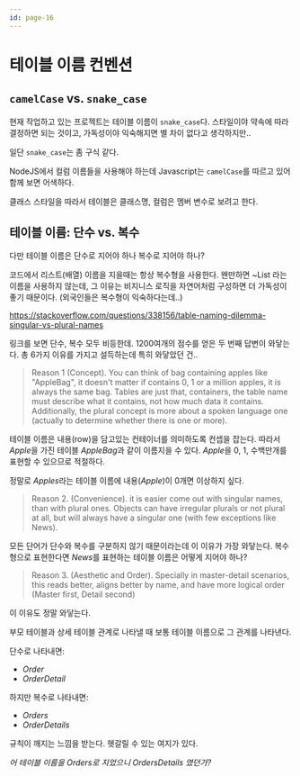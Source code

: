 ```yaml
---
id: page-16
---
```

# 테이블 이름 컨벤션

## `camelCase` vs. `snake_case`

현재 작업하고 있는 프로젝트는 테이블 이름이 `snake_case`다.
스타일이야 약속에 따라 결정하면 되는 것이고, 가독성이야 익숙해지면 별 차이 없다고 생각하지만..

일단 `snake_case`는 좀 구식 같다.

NodeJS에서 컬럼 이름들을 사용해야 하는데 Javascript는 `camelCase`를 따르고 있어 함께 보면 어색하다.

클래스 스타일을 따라서 테이블은 클래스명, 컬럼은 멤버 변수로 보려고 한다.

## 테이블 이름: 단수 vs. 복수

다만 테이블 이름은 단수로 지어야 하나 복수로 지어야 하나?

코드에서 리스트(배열) 이름을 지을때는 항상 복수형을 사용한다.
왠만하면 ~List 라는 이름을 사용하지 않는데,
그 이유는 비지니스 로직을 자연어처럼 구성하면 더 가독성이 좋기 때문이다. (외국인들은 복수형이 익숙하다는데..)

https://stackoverflow.com/questions/338156/table-naming-dilemma-singular-vs-plural-names

링크를 보면 단수, 복수 모두 비등한데. 1200여개의 점수를 얻은 두 번째 답변이 와닿는다.
총 6가지 이유를 가지고 설득하는데 특히 와닿았던 건..

> Reason 1 (Concept). You can think of bag containing apples like "AppleBag", it doesn't matter if contains 0, 1 or a million apples, it is always the same bag. Tables are just that, containers, the table name must describe what it contains, not how much data it contains. Additionally, the plural concept is more about a spoken language one (actually to determine whether there is one or more).

테이블 이름은 내용(row)을 담고있는 컨테이너를 의미하도록 컨셉을 잡는다.
따라서 *Apple*을 가진 테이블 *AppleBag*과 같이 이름지을 수 있다.
*Apple*을 0, 1, 수백만개를 표현할 수 있으므로 적절하다.

정말로 *Apples*라는 테이블 이름에 내용(*Apple*)이 0개면 이상하지 싶다.

> Reason 2. (Convenience). it is easier come out with singular names, than with plural ones. Objects can have irregular plurals or not plural at all, but will always have a singular one (with few exceptions like News).

모든 단어가 단수와 복수를 구분하지 않기 때문이라는데 이 이유가 가장 와닿는다.
복수형으로 표현한다면 *News*를 표현하는 테이블 이름은 어떻게 지어야 하나?

> Reason 3. (Aesthetic and Order). Specially in master-detail scenarios, this reads better, aligns better by name, and have more logical order (Master first, Detail second)

이 이유도 정말 와닿는다.

부모 테이블과 상세 테이블 관계로 나타낼 때 보통 테이블 이름으로 그 관계를 나타낸다.

단수로 나타내면:

* *Order*
* *OrderDetail*

하지만 복수로 나타내면:

* *Orders*
* *OrderDetails*

규칙이 깨지는 느낌을 받는다. 헷갈릴 수 있는 여지가 있다.

*어 테이블 이름을 Orders로 지었으니 OrdersDetails 였던가?*

